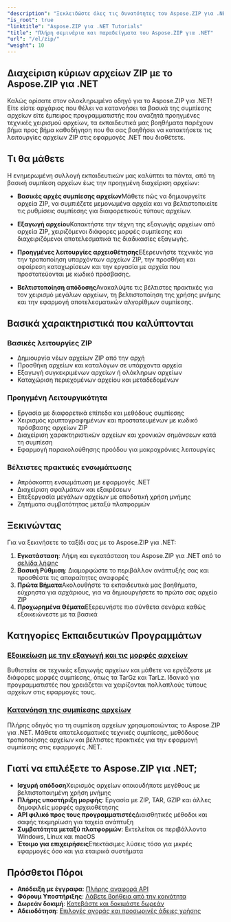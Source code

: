 ```yaml
---
"description": "Ξεκλειδώστε όλες τις δυνατότητες του Aspose.ZIP για .NET με τα λεπτομερή εκπαιδευτικά μας βίντεο και τα πρακτικά παραδείγματα. Μάθετε πώς να συμπιέζετε, να εξάγετε και να διαχειρίζεστε αποτελεσματικά αρχεία ZIP στις εφαρμογές .NET σας."
"is_root": true
"linktitle": "Aspose.ZIP για .NET Tutorials"
"title": "Πλήρη σεμινάρια και παραδείγματα του Aspose.ZIP για .NET"
"url": "/el/zip/"
"weight": 10
---
```


## Διαχείριση κύριων αρχείων ZIP με το Aspose.ZIP για .NET

Καλώς ορίσατε στον ολοκληρωμένο οδηγό για το Aspose.ZIP για .NET! Είτε είστε αρχάριος που θέλει να κατανοήσει τα βασικά της συμπίεσης αρχείων είτε έμπειρος προγραμματιστής που αναζητά προηγμένες τεχνικές χειρισμού αρχείων, τα εκπαιδευτικά μας βοηθήματα παρέχουν βήμα προς βήμα καθοδήγηση που θα σας βοηθήσει να κατακτήσετε τις λειτουργίες αρχείων ZIP στις εφαρμογές .NET που διαθέτετε.

## Τι θα μάθετε

Η ενημερωμένη συλλογή εκπαιδευτικών μας καλύπτει τα πάντα, από τη βασική συμπίεση αρχείων έως την προηγμένη διαχείριση αρχείων:

- **Βασικές αρχές συμπίεσης αρχείων**Μάθετε πώς να δημιουργείτε αρχεία ZIP, να συμπιέζετε μεμονωμένα αρχεία και να βελτιστοποιείτε τις ρυθμίσεις συμπίεσης για διαφορετικούς τύπους αρχείων.

- **Εξαγωγή αρχείου**Κατακτήστε την τέχνη της εξαγωγής αρχείων από αρχεία ZIP, χειριζόμενοι διάφορες μορφές συμπίεσης και διαχειριζόμενοι αποτελεσματικά τις διαδικασίες εξαγωγής.

- **Προηγμένες λειτουργίες αρχειοθέτησης**Εξερευνήστε τεχνικές για την τροποποίηση υπαρχόντων αρχείων ZIP, την προσθήκη και αφαίρεση καταχωρίσεων και την εργασία με αρχεία που προστατεύονται με κωδικό πρόσβασης.

- **Βελτιστοποίηση απόδοσης**Ανακαλύψτε τις βέλτιστες πρακτικές για τον χειρισμό μεγάλων αρχείων, τη βελτιστοποίηση της χρήσης μνήμης και την εφαρμογή αποτελεσματικών αλγορίθμων συμπίεσης.

## Βασικά χαρακτηριστικά που καλύπτονται

### Βασικές λειτουργίες ZIP
- Δημιουργία νέων αρχείων ZIP από την αρχή
- Προσθήκη αρχείων και καταλόγων σε υπάρχοντα αρχεία
- Εξαγωγή συγκεκριμένων αρχείων ή ολόκληρων αρχείων
- Καταχώριση περιεχομένων αρχείου και μεταδεδομένων

### Προηγμένη Λειτουργικότητα
- Εργασία με διαφορετικά επίπεδα και μεθόδους συμπίεσης
- Χειρισμός κρυπτογραφημένων και προστατευμένων με κωδικό πρόσβασης αρχείων ZIP
- Διαχείριση χαρακτηριστικών αρχείων και χρονικών σημάνσεων κατά τη συμπίεση
- Εφαρμογή παρακολούθησης προόδου για μακροχρόνιες λειτουργίες

### Βέλτιστες πρακτικές ενσωμάτωσης
- Απρόσκοπτη ενσωμάτωση με εφαρμογές .NET
- Διαχείριση σφαλμάτων και εξαιρέσεων
- Επεξεργασία μεγάλων αρχείων με αποδοτική χρήση μνήμης
- Ζητήματα συμβατότητας μεταξύ πλατφορμών

## Ξεκινώντας

Για να ξεκινήσετε το ταξίδι σας με το Aspose.ZIP για .NET:

1. **Εγκατάσταση**: Λήψη και εγκατάσταση του Aspose.ZIP για .NET από το [σελίδα λήψης](https://releases.aspose.com/zip/net/)
2. **Βασική Ρύθμιση**: Διαμορφώστε το περιβάλλον ανάπτυξής σας και προσθέστε τις απαραίτητες αναφορές
3. **Πρώτα Βήματα**Ακολουθήστε τα εκπαιδευτικά μας βοηθήματα, εύχρηστα για αρχάριους, για να δημιουργήσετε το πρώτο σας αρχείο ZIP
4. **Προχωρημένα Θέματα**Εξερευνήστε πιο σύνθετα σενάρια καθώς εξοικειώνεστε με τα βασικά

## Κατηγορίες Εκπαιδευτικών Προγραμμάτων

### [Εξοικείωση με την εξαγωγή και τις μορφές αρχείων](./mastering-archive-extraction-and-formats/)
Βυθιστείτε σε τεχνικές εξαγωγής αρχείων και μάθετε να εργάζεστε με διάφορες μορφές συμπίεσης, όπως τα TarGz και TarLz. Ιδανικό για προγραμματιστές που χρειάζεται να χειρίζονται πολλαπλούς τύπους αρχείων στις εφαρμογές τους.

### [Κατανόηση της συμπίεσης αρχείων](./file-compress/)
Πλήρης οδηγός για τη συμπίεση αρχείων χρησιμοποιώντας το Aspose.ZIP για .NET. Μάθετε αποτελεσματικές τεχνικές συμπίεσης, μεθόδους τροποποίησης αρχείων και βέλτιστες πρακτικές για την εφαρμογή συμπίεσης στις εφαρμογές .NET.

## Γιατί να επιλέξετε το Aspose.ZIP για .NET;

- **Ισχυρή απόδοση**Χειρισμός αρχείων οποιουδήποτε μεγέθους με βελτιστοποιημένη χρήση μνήμης
- **Πλήρης υποστήριξη μορφής**: Εργασία με ZIP, TAR, GZIP και άλλες δημοφιλείς μορφές αρχειοθέτησης
- **API φιλικό προς τους προγραμματιστές**Διαισθητικές μέθοδοι και σαφής τεκμηρίωση για ταχεία ανάπτυξη
- **Συμβατότητα μεταξύ πλατφορμών**: Εκτελείται σε περιβάλλοντα Windows, Linux και macOS
- **Έτοιμο για επιχειρήσεις**Επεκτάσιμες λύσεις τόσο για μικρές εφαρμογές όσο και για εταιρικά συστήματα

## Πρόσθετοι Πόροι

- **Απόδειξη με έγγραφα**: [Πλήρης αναφορά API](https://reference.aspose.com/zip/net/)
- **Φόρουμ Υποστήριξης**: [Λάβετε βοήθεια από την κοινότητα](https://forum.aspose.com/c/zip/37)
- **Δωρεάν δοκιμή**: [Κατεβάστε και δοκιμάστε δωρεάν](https://releases.aspose.com/)
- **Αδειοδότηση**: [Επιλογές αγοράς και προσωρινές άδειες χρήσης](https://purchase.conholdate.com/buy)